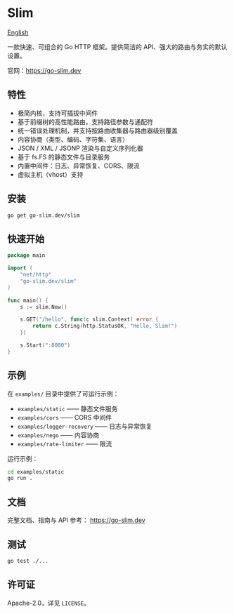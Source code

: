 # Slim

[English](README.md)

一款快速、可组合的 Go HTTP 框架。提供简洁的 API、强大的路由与务实的默认设置。

官网：https://go-slim.dev

## 特性

- 极简内核，支持可插拔中间件
- 基于前缀树的高性能路由，支持路径参数与通配符
- 统一错误处理机制，并支持按路由收集器与路由器级别覆盖
- 内容协商（类型、编码、字符集、语言）
- JSON / XML / JSONP 渲染与自定义序列化器
- 基于 fs.FS 的静态文件与目录服务
- 内置中间件：日志、异常恢复、CORS、限流
- 虚拟主机（vhost）支持

## 安装

```bash
go get go-slim.dev/slim
```

## 快速开始

```go
package main

import (
    "net/http"
    "go-slim.dev/slim"
)

func main() {
    s := slim.New()

    s.GET("/hello", func(c slim.Context) error {
        return c.String(http.StatusOK, "Hello, Slim!")
    })

    s.Start(":8080")
}
```

## 示例

在 `examples/` 目录中提供了可运行示例：
- `examples/static` —— 静态文件服务
- `examples/cors` —— CORS 中间件
- `examples/logger-recovery` —— 日志与异常恢复
- `examples/nego` —— 内容协商
- `examples/rate-limiter` —— 限流

运行示例：
```bash
cd examples/static
go run .
```

## 文档

完整文档、指南与 API 参考： https://go-slim.dev

## 测试

```bash
go test ./...
```

## 许可证

Apache-2.0，详见 `LICENSE`。
